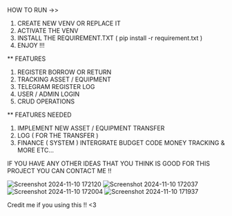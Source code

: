 
HOW TO RUN ->>

1. CREATE NEW VENV OR REPLACE IT
2. ACTIVATE THE VENV 
3. INSTALL THE REQUIREMENT.TXT ( pip install -r requirement.txt )
4. ENJOY !!!

** FEATURES

1. REGISTER BORROW OR RETURN
2. TRACKING ASSET / EQUIPMENT
3. TELEGRAM REGISTER LOG
4. USER / ADMIN LOGIN
5. CRUD OPERATIONS

** FEATURES NEEDED 
1. IMPLEMENT NEW ASSET / EQUIPMENT TRANSFER
2. LOG ( FOR THE TRANSFER )
3. FINANCE ( SYSTEM ) INTERGRATE BUDGET CODE MONEY TRACKING & MORE ETC...

IF YOU HAVE ANY OTHER IDEAS THAT YOU THINK IS GOOD FOR THIS PROJECT YOU CAN CONTACT ME !!

![Screenshot 2024-11-10 172120](https://github.com/user-attachments/assets/a007b147-5063-4abf-92d0-fea7d71ad39b)
![Screenshot 2024-11-10 172037](https://github.com/user-attachments/assets/2b918be6-4855-4a05-8077-a70e82604ca0)
![Screenshot 2024-11-10 172004](https://github.com/user-attachments/assets/fc0001f9-b569-435f-8d89-5ea0c56aa6cb)
![Screenshot 2024-11-10 171937](https://github.com/user-attachments/assets/8be7f10d-f6aa-4432-916d-e5baa4ff531a)

Credit me if you using this !! <3
